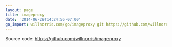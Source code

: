 ```yaml
---
layout: page
title: imageproxy
date: '2014-06-29T14:24:56-07:00'
go_import: willnorris.com/go/imageproxy git https://github.com/willnorris/go-imageproxy
---
```

Source code: <https://github.com/willnorris/imageproxy>
